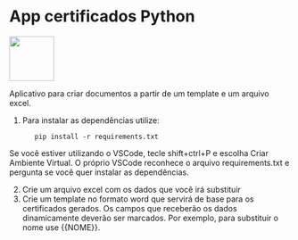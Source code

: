 # App certificados Python
<img src="https://cdn.jsdelivr.net/gh/devicons/devicon@latest/icons/python/python-original.svg"  width= 80px/>
          
Aplicativo para criar documentos a partir de um template e um arquivo excel.

1. Para instalar as dependências utilize:

          pip install -r requirements.txt

Se você estiver utilizando o VSCode, tecle shift+ctrl+P e escolha Criar Ambiente Virtual. 
O próprio VSCode reconhece o arquivo requirements.txt e pergunta se você quer instalar as dependências.    

2. Crie um arquivo excel com os dados que você irá substituir
3. Crie um template no formato word que servirá de base para os certificados gerados. Os campos que receberão os dados dinamicamente deverão ser marcados. Por exemplo, para substituir o nome use {{NOME}}.

